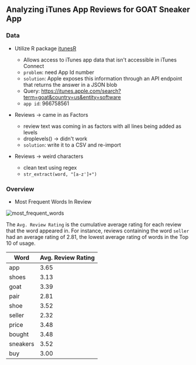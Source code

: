 ## Analyzing iTunes App Reviews for GOAT Sneaker App

### Data

- Utilize R package [itunesR](https://github.com/amrrs/itunesr)
    - Allows access to iTunes app data that isn't accessible in iTunes Connect
    - `problem`: need App Id number
    - `solution`: Apple exposes this information through an API endpoint that returns the answer in a JSON blob
    - Query: https://itunes.apple.com/search?term=goat&country=us&entity=software
    - `app id`: 966758561

- Reviews -> came in as Factors
    - review text was coming in as factors with all lines being added as levels
    - droplevels() -> didn't work
    - `solution`: write it to a CSV and re-import

- Reviews -> weird characters
    - clean text using regex
    - `str_extract(word, "[a-z']+")`

### Overview

- Most Frequent Words In Review  

![most_frequent_words](https://i.imgur.com/ErCtmQ7.png)

The `Avg. Review Rating` is the cumulative average rating for each review that the word appeared in. For instance, reviews containing the word `seller` had an average rating of 2.81, the lowest average rating of words in the Top 10 of usage.

Word | Avg. Review Rating
-- | --
app | 3.65
shoes | 3.13
goat | 3.39
pair | 2.81
shoe | 3.52
seller | 2.32
price | 3.48
bought | 3.48
sneakers | 3.52
buy | 3.00
